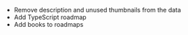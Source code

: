 * Remove description and unused thumbnails from the data
* Add TypeScript roadmap
* Add books to roadmaps
